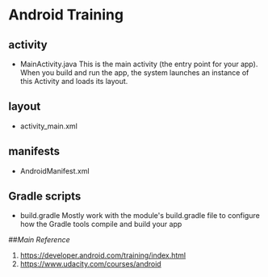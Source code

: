 # Android Training


## activity
- MainActivity.java
This is the main activity (the entry point for your app). When you build and run the app, the system launches an instance of this Activity and loads its layout.


## layout
- activity_main.xml

## manifests
- AndroidManifest.xml

## Gradle scripts
- build.gradle
Mostly work with the module's build.gradle file to configure how the Gradle tools compile and build your app


##*Main Reference*
1. https://developer.android.com/training/index.html
2. https://www.udacity.com/courses/android 